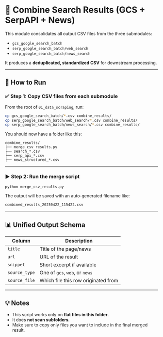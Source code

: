 # 🔗 Combine Search Results (GCS + SerpAPI + News)

This module consolidates all output CSV files from the three submodules:

- `gcs_google_search_batch`
- `serp_google_search_batch/web_search`
- `serp_google_search_batch/news_search`

It produces a **deduplicated, standardized CSV** for downstream processing.

---

## 🚀 How to Run

### ✅ Step 1: Copy CSV files from each submodule

From the root of `01_data_scraping`, run:

```bash
cp gcs_google_search_batch/*.csv combine_results/
cp serp_google_search_batch/web_search/*.csv combine_results/
cp serp_google_search_batch/news_search/*.csv combine_results/
```

You should now have a folder like this:

```
combine_results/
├── merge_csv_results.py
├── search_*.csv
├── serp_api_*.csv
├── news_structured_*.csv
```

---

### ▶️ Step 2: Run the merge script

```bash
python merge_csv_results.py
```

The output will be saved with an auto-generated filename like:

```
combined_results_20250422_115422.csv
```

---

## 📊 Unified Output Schema

| Column | Description |
|--------|-------------|
| `title` | Title of the page/news |
| `url` | URL of the result |
| `snippet` | Short excerpt if available |
| `source_type` | One of `gcs`, `web`, or `news` |
| `source_file` | Which file this row originated from |

---

## 💡 Notes

- This script works only on **flat files in this folder**.
- It does **not scan subfolders**.
- Make sure to copy only files you want to include in the final merged result.